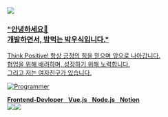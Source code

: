 <a href="https://www.youtube.com/watch?v=w9DfC2BHGPA" target="_blank">
<img src="https://www.google.com/images/branding/googlelogo/1x/googlelogo_color_272x92dp.png"  >

<div align="left">

<h3>"안녕하세요👋<br>
개발하면서, 밥먹는 박우식입니다."</h3>

Think Positive! 항상 긍정의 힘을 믿으며 앞으로 나아갑니다.<br>
협업을 위해 배려하며, 성장하기 위해 노력합니다.<br>
그리고 저는 여자친구가 있습니다.

![Programmer](https://example.com/path/to/programmer-image.png)

**Frontend-Devloper** &nbsp; **Vue.js** &nbsp; **Node.js** &nbsp; **Notion**<br>
<img src = "https://img.shields.io/badge/Slack-4A154B?style=for-the-badge&logo=slack&logoColor=white"><img src = "https://img.shields.io/badge/GitHub-100000?style=for-the-badge&logo=github&logoColor=white">
</div>
